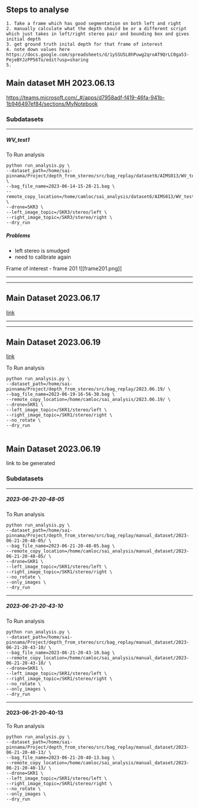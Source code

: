## Steps to analyse 
```
1. Take a frame which has good segmentation on both left and right
2. manually calculate what the depth should be or a different script which just takes in left/right stereo pair and bounding box and gives initial depth
3. get ground truth inital depth for that frame of interest 
4. note down values here https://docs.google.com/spreadsheets/d/1ySSU5L8hPuwg2qroAT9QrLC0ga53-PejeBYJzPP56To/edit?usp=sharing
5. 
```


## Main dataset MH 2023.06.13
https://teams.microsoft.com/_#/apps/d7958adf-f419-46fa-941b-1b946497ef84/sections/MyNotebook


### Subdatasets
----
##### WV_test1

To Run analysis 
```
python run_analysis.py \
--dataset_path=/home/sai-pinnama/Project/depth_from_stereo/src/bag_replay/dataset6/AIMS013/WV_test1/ \
--bag_file_name=2023-06-14-15-28-21.bag \
--remote_copy_location=/home/camloc/sai_analysis/dataset6/AIMS013/WV_test1/ \
--drone=SKR3 \
--left_image_topic=/SKR3/stereo/left \
--right_image_topic=/SKR3/stereo/right \
--dry_run

```

##### Problems 
- left stereo is smudged 
- need to calibrate again 

Frame of interest - frame 201
![[frame201.png]]

---
---

## Main Dataset 2023.06.17

[link](https://nokianam.sharepoint.com/sites/BellLabsAeroFarmsInternal/Shared%20Documents/Forms/AllItems.aspx?csf=1&web=1&e=CO3641&cid=69278ce7%2Da8c5%2D4905%2D8efb%2D187b82e31733&RootFolder=%2Fsites%2FBellLabsAeroFarmsInternal%2FShared%20Documents%2FCustomer%20Use%20Cases%2FWarehouse%20Monitoring%2FGraybar%2FGraybar%2DCranbury%2DNJ%2F2023616%5Fvisit&FolderCTID=0x01200014CFCFA45E696148B6EAC454AC4969A3)

---
---

## Main Dataset 2023.06.19

[link]([6_19](https://nokianam.sharepoint.com/:f:/s/BellLabsAeroFarmsInternal-MediumDrone/EpH2ZqMlawRIpM2s9JPwoQwBx2gpoCIDlJh-9F7brOUiVw?email=sai.pinnama_raju%40nokia.com&e=Ln5RYJ))

To Run analysis 
```
python run_analysis.py \
--dataset_path=/home/sai-pinnama/Project/depth_from_stereo/src/bag_replay/2023.06.19/ \
--bag_file_name=2023-06-19-16-56-30.bag \
--remote_copy_location=/home/camloc/sai_analysis/2023.06.19/ \
--drone=SKR1 \
--left_image_topic=/SKR1/stereo/left \
--right_image_topic=/SKR1/stereo/right \
--no_rotate \
--dry_run


```



## Main Dataset 2023.06.19

link to be generated

### Subdatasets
---
##### 2023-06-21-20-48-05

To Run analysis 
```
python run_analysis.py \
--dataset_path=/home/sai-pinnama/Project/depth_from_stereo/src/bag_replay/manual_dataset/2023-06-21-20-48-05/ \
--bag_file_name=2023-06-21-20-48-05.bag \
--remote_copy_location=/home/camloc/sai_analysis/manual_dataset/2023-06-21-20-48-05/ \
--drone=SKR1 \
--left_image_topic=/SKR1/stereo/left \
--right_image_topic=/SKR1/stereo/right \
--no_rotate \
--only_images \
--dry_run

```


----
##### 2023-06-21-20-43-10

To Run analysis 
```
python run_analysis.py \
--dataset_path=/home/sai-pinnama/Project/depth_from_stereo/src/bag_replay/manual_dataset/2023-06-21-20-43-10/ \
--bag_file_name=2023-06-21-20-43-10.bag \
--remote_copy_location=/home/camloc/sai_analysis/manual_dataset/2023-06-21-20-43-10/ \
--drone=SKR1 \
--left_image_topic=/SKR1/stereo/left \
--right_image_topic=/SKR1/stereo/right \
--no_rotate \
--only_images \
--dry_run

```


----
#### 2023-06-21-20-40-13

To Run analysis 
```
python run_analysis.py \
--dataset_path=/home/sai-pinnama/Project/depth_from_stereo/src/bag_replay/manual_dataset/2023-06-21-20-40-13/ \
--bag_file_name=2023-06-21-20-40-13.bag \
--remote_copy_location=/home/camloc/sai_analysis/manual_dataset/2023-06-21-20-40-13/ \
--drone=SKR1 \
--left_image_topic=/SKR1/stereo/left \
--right_image_topic=/SKR1/stereo/right \
--no_rotate \
--only_images \
--dry_run

```
